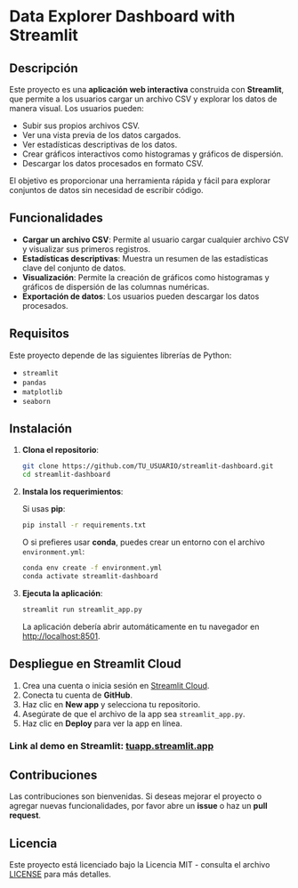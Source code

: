 # Data Explorer Dashboard with Streamlit

## Descripción

Este proyecto es una **aplicación web interactiva** construida con **Streamlit**, que permite a los usuarios cargar un archivo CSV y explorar los datos de manera visual. Los usuarios pueden:

- Subir sus propios archivos CSV.
- Ver una vista previa de los datos cargados.
- Ver estadísticas descriptivas de los datos.
- Crear gráficos interactivos como histogramas y gráficos de dispersión.
- Descargar los datos procesados en formato CSV.

El objetivo es proporcionar una herramienta rápida y fácil para explorar conjuntos de datos sin necesidad de escribir código.

## Funcionalidades

- **Cargar un archivo CSV**: Permite al usuario cargar cualquier archivo CSV y visualizar sus primeros registros.
- **Estadísticas descriptivas**: Muestra un resumen de las estadísticas clave del conjunto de datos.
- **Visualización**: Permite la creación de gráficos como histogramas y gráficos de dispersión de las columnas numéricas.
- **Exportación de datos**: Los usuarios pueden descargar los datos procesados.

## Requisitos

Este proyecto depende de las siguientes librerías de Python:

- `streamlit`
- `pandas`
- `matplotlib`
- `seaborn`

## Instalación

1. **Clona el repositorio**:

    ```bash
    git clone https://github.com/TU_USUARIO/streamlit-dashboard.git
    cd streamlit-dashboard
    ```

2. **Instala los requerimientos**:

    Si usas **pip**:

    ```bash
    pip install -r requirements.txt
    ```

    O si prefieres usar **conda**, puedes crear un entorno con el archivo `environment.yml`:

    ```bash
    conda env create -f environment.yml
    conda activate streamlit-dashboard
    ```

3. **Ejecuta la aplicación**:

    ```bash
    streamlit run streamlit_app.py
    ```

    La aplicación debería abrir automáticamente en tu navegador en [http://localhost:8501](http://localhost:8501).

## Despliegue en Streamlit Cloud

1. Crea una cuenta o inicia sesión en [Streamlit Cloud](https://streamlit.io/cloud).
2. Conecta tu cuenta de **GitHub**.
3. Haz clic en **New app** y selecciona tu repositorio.
4. Asegúrate de que el archivo de la app sea `streamlit_app.py`.
5. Haz clic en **Deploy** para ver la app en línea.

### Link al demo en Streamlit: [tuapp.streamlit.app](https://tuapp.streamlit.app)

## Contribuciones

Las contribuciones son bienvenidas. Si deseas mejorar el proyecto o agregar nuevas funcionalidades, por favor abre un **issue** o haz un **pull request**.

## Licencia

Este proyecto está licenciado bajo la Licencia MIT - consulta el archivo [LICENSE](LICENSE) para más detalles.
